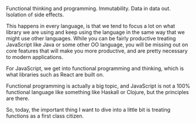 Functional thinking and programming.
Immutability.
Data in data out.
Isolation of side effects.

This happens in every language, is that we tend to focus a lot on what library we are using and keep using the language in the same way that we might use other languages. While you can be fairly productive treating JavaScript like Java or some other OO language, you will be missing out on core features that will make you more productive, and are pretty necessary to modern applications.

For JavaScript, we get into functional programming and thinking, which is what libraries such as React are built on.

Functional programming is actually a big topic, and JavaScript is not a 100% functional language like something like Haskall or Clojure, but the principles are there.

So, today, the important thing I want to dive into a little bit is treating functions as a first class citizen.
